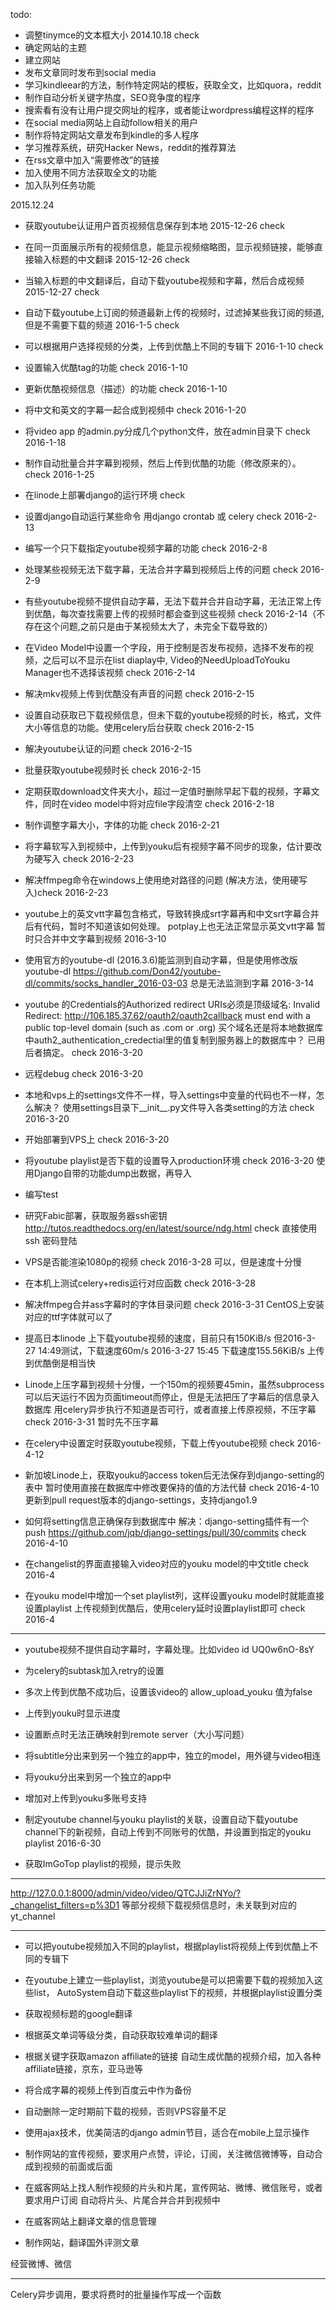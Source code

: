 todo:
* 调整tinymce的文本框大小 2014.10.18 check
* 确定网站的主题
* 建立网站
* 发布文章同时发布到social media
* 学习kindleear的方法，制作特定网站的模板，获取全文，比如quora，reddit
* 制作自动分析关键字热度，SEO竞争度的程序
* 搜索看有没有让用户提交网址的程序，或者能让wordpress编程这样的程序
* 在social media网站上自动follow相关的用户
* 制作将特定网站文章发布到kindle的多人程序
* 学习推荐系统，研究Hacker News，reddit的推荐算法
* 在rss文章中加入“需要修改”的链接
* 加入使用不同方法获取全文的功能
* 加入队列任务功能

2015.12.24
* 获取youtube认证用户首页视频信息保存到本地 2015-12-26 check

* 在同一页面展示所有的视频信息，能显示视频缩略图，显示视频链接，能够直接输入标题的中文翻译 2015-12-26 check

* 当输入标题的中文翻译后，自动下载youtube视频和字幕，然后合成视频 2015-12-27 check

* 自动下载youtube上订阅的频道最新上传的视频时，过滤掉某些我订阅的频道,但是不需要下载的频道  2016-1-5 check

* 可以根据用户选择视频的分类，上传到优酷上不同的专辑下 2016-1-10 check

* 设置输入优酷tag的功能 check 2016-1-10

* 更新优酷视频信息（描述）的功能 check 2016-1-10

* 将中文和英文的字幕一起合成到视频中 check 2016-1-20

* 将video app 的admin.py分成几个python文件，放在admin目录下 check 2016-1-18

* 制作自动批量合并字幕到视频，然后上传到优酷的功能（修改原来的）。 check 2016-1-25

* 在linode上部署django的运行环境 check

* 设置django自动运行某些命令 用django crontab 或 celery check 2016-2-13

* 编写一个只下载指定youtube视频字幕的功能 check 2016-2-8

* 处理某些视频无法下载字幕，无法合并字幕到视频后上传的问题 check 2016-2-9

* 有些youtube视频不提供自动字幕，无法下载并合并自动字幕，无法正常上传到优酷，每次查找需要上传的视频时都会查到这些视频
check 2016-2-14（不存在这个问题,之前只是由于某视频太大了，未完全下载导致的）

* 在Video Model中设置一个字段，用于控制是否发布视频，选择不发布的视频，之后可以不显示在list diaplay中,
Video的NeedUploadToYouku Manager也不选择该视频 check 2016-2-14

* 解决mkv视频上传到优酷没有声音的问题 check 2016-2-15

* 设置自动获取已下载视频信息，但未下载的youtube视频的时长，格式，文件大小等信息的功能。使用celery后台获取 check 2016-2-15

* 解决youtube认证的问题 check 2016-2-15

* 批量获取youtube视频时长 check 2016-2-15

* 定期获取download文件夹大小，超过一定值时删除早起下载的视频，字幕文件，同时在video model中将对应file字段清空
check 2016-2-18

* 制作调整字幕大小，字体的功能 check 2016-2-21

* 将字幕软写入到视频中，上传到youku后有视频字幕不同步的现象，估计要改为硬写入 check 2016-2-23

* 解决ffmpeg命令在windows上使用绝对路径的问题 (解决方法，使用硬写入)check 2016-2-23

* youtube上的英文vtt字幕包含格式，导致转换成srt字幕再和中文srt字幕合并后有代码，暂时不知道该如何处理。
potplay上也无法正常显示英文vtt字幕
暂时只合并中文字幕到视频
2016-3-10

* 使用官方的youtube-dl (2016.3.6)能监测到自动字幕，但是使用修改版youtube-dl
https://github.com/Don42/youtube-dl/commits/socks_handler_2016-03-03
总是无法监测到字幕
2016-3-14

* youtube 的Credentials的Authorized redirect URIs必须是顶级域名:
Invalid Redirect: http://106.185.37.62/oauth2/oauth2callback must end with a public top-level domain (such as .com or .org)
买个域名还是将本地数据库中auth2_authentication_credectial里的值复制到服务器上的数据库中？
已用后者搞定。
check 2016-3-20

* 远程debug
check 2016-3-20

* 本地和vps上的settings文件不一样，导入settings中变量的代码也不一样，怎么解决？
使用settings目录下__init__.py文件导入各类setting的方法
check 2016-3-20

* 开始部署到VPS上
check 2016-3-20

* 将youtube playlist是否下载的设置导入production环境
check 2016-3-20 使用Django自带的功能dump出数据，再导入

* 编写test

* 研究Fabic部署，获取服务器ssh密钥
http://tutos.readthedocs.org/en/latest/source/ndg.html
check 直接使用ssh 密码登陆

* VPS是否能渲染1080p的视频
check 2016-3-28 可以，但是速度十分慢

* 在本机上测试celery+redis运行对应函数
check 2016-3-28

* 解决ffmpeg合并ass字幕时的字体目录问题
check 2016-3-31 CentOS上安装对应的ttf字体就可以了

* 提高日本linode 上下载youtube视频的速度，目前只有150KiB/s
但2016-3-27 14:49测试，下载速度60m/s
2016-3-27 15:45 下载速度155.56KiB/s
上传到优酷倒是相当快


* Linode上压字幕到视频十分慢，一个150m的视频要45min，虽然subprocess可以后天运行不因为页面timeout而停止，但是无法把压了字幕后的信息录入数据库
用celery异步执行不知道是否可行，或者直接上传原视频，不压字幕
check 2016-3-31 暂时先不压字幕

* 在celery中设置定时获取youtube视频，下载上传youtube视频
check 2016-4-12

* 新加坡Linode上，获取youku的access token后无法保存到django-setting的表中
暂时使用直接在数据库中修改要保持的值的方法代替
check 2016-4-10 更新到pull request版本的django-settings，支持django1.9

* 如何将setting信息正确保存到数据库中
解决：django-setting插件有一个push
https://github.com/jqb/django-settings/pull/30/commits
check 2016-4-10

* 在changelist的界面直接输入video对应的youku model的中文title
check 2016-4


* 在youku model中增加一个set playlist列，这样设置youku model时就能直接设置playlist
上传视频到优酷后，使用celery延时设置playlist即可
check 2016-4

---

* youtube视频不提供自动字幕时，字幕处理。比如video id UQ0w6nO-8sY

* 为celery的subtask加入retry的设置

* 多次上传到优酷不成功后，设置该video的 allow_upload_youku 值为false

* 上传到youku时显示进度

* 设置断点时无法正确映射到remote server（大小写问题）

* 将subtitle分出来到另一个独立的app中，独立的model，用外键与video相连

* 将youku分出来到另一个独立的app中

* 增加对上传到youku多账号支持

* 制定youtube channel与youku playlist的关联，设置自动下载youtube channel下的新视频，自动上传到不同账号的优酷，并设置到指定的youku playlist
2016-6-30

* 获取ImGoTop playlist的视频，提示失败

---

http://127.0.0.1:8000/admin/video/video/QTCJJiZrNYo/?_changelist_filters=p%3D1
等部分视频下载视频信息时，未关联到对应的yt_channel

---

* 可以把youtube视频加入不同的playlist，根据playlist将视频上传到优酷上不同的专辑下

* 在youtube上建立一些playlist，浏览youtube是可以把需要下载的视频加入这些list，
AutoSystem自动下载这些playlist下的视频，并根据playlist设置分类

* 获取视频标题的google翻译

* 根据英文单词等级分类，自动获取较难单词的翻译

* 根据关键字获取amazon affiliate的链接
自动生成优酷的视频介绍，加入各种affiliate链接，京东，亚马逊等

* 将合成字幕的视频上传到百度云中作为备份

* 自动删除一定时期前下载的视频，否则VPS容量不足

* 使用ajax技术，优美简洁的django admin节目，适合在mobile上显示操作

* 制作网站的宣传视频，要求用户点赞，评论，订阅，关注微信微博等，自动合成到视频的前面或后面

* 在威客网站上找人制作视频的片头和片尾，宣传网站、微博、微信账号，或者要求用户订阅
自动将片头、片尾合并合并到视频中

* 在威客网站上翻译文章的信息管理

* 制作网站，翻译国外评测文章

经营微博、微信




---
Celery异步调用，要求将费时的批量操作写成一个函数



